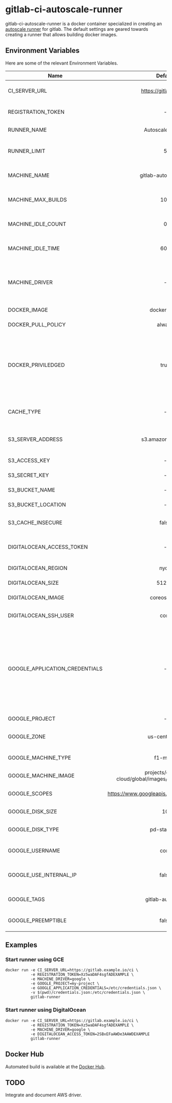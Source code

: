 # gitlab-ci-autoscale-runner
gitlab-ci-autoscale-runner is a docker container specialized in creating an [autoscale runner](https://gitlab.com/gitlab-org/gitlab-ci-multi-runner/blob/master/docs/configuration/autoscale.md) for gitlab. The default settings are geared towards creating a runner that allows building docker images.

## Environment Variables
Here are some of the relevant Environment Variables.

| Name | Default | Description |
| ---- |:-------:| ----------- |
| CI_SERVER_URL | https://gitlab.com/ci | The CI endpoint of gitlab |
| REGISTRATION_TOKEN | - | The Runners Registration Token|
| RUNNER_NAME | Autoscale Runner | Name of Runner |
| RUNNER_LIMIT | 5 | Maximum number of machines to be created |
| MACHINE_NAME | gitlab-autoscale-%s | Naming scheme for the VMs |
| MACHINE_MAX_BUILDS | 100 | Maximum builds until a machine is delete |
| MACHINE_IDLE_COUNT | 0 | Number of permanent idling hosts |
| MACHINE_IDLE_TIME | 600 | Seconds after which an idling host is deleted |
| MACHINE_DRIVER | - | Docker Machine driver e.g: 'digitalocean', 'google', 'aws', ... |
| DOCKER_IMAGE | docker:latest | Default image to run builds |
| DOCKER_PULL_POLICY | always | Image Pull Policy |
| DOCKER_PRIVILEDGED | true | Priviledged is required to run docker builds. *Attention*: Only allow trusted builds to run on this runner when this is true |
| CACHE_TYPE | - | Currently only s3 is supported for caching |
| S3_SERVER_ADDRESS | s3.amazonaws.com | Address of S3-compactible endpoint |
| S3_ACCESS_KEY | - | S3 Credentials |
| S3_SECRET_KEY | - | S3 Credentials |
| S3_BUCKET_NAME | - | Name of Bucket in S3 |
| S3_BUCKET_LOCATION | - | Region of Bucket in S3 |
| S3_CACHE_INSECURE | false | If true use http instead of https |
| DIGITALOCEAN_ACCESS_TOKEN | - | Access Token for creating VMs on DigitalOcean |
| DIGITALOCEAN_REGION | nyc3 | Region to run Droplets in |
| DIGITALOCEAN_SIZE | 512mb | Size of Droplets |
| DIGITALOCEAN_IMAGE | coreos-beta | Disk image of Droplets |
| DIGITALOCEAN_SSH_USER | core | SSH user to connect to Droplets |
| GOOGLE_APPLICATION_CREDENTIALS | - | If set docker machine will look for credentials at specified path, otherwise it will use credentials from metadata. Read more [here](https://developers.google.com/identity/protocols/application-default-credentials). |
| GOOGLE_PROJECT | - | Google Project ID |
| GOOGLE_ZONE | us-central1-a | Zone to provision the VM |
| GOOGLE_MACHINE_TYPE | f1-micro | Type of machine to provision |
| GOOGLE_MACHINE_IMAGE | projects/coreos-cloud/global/images/family/coreos-beta | Machine Image ID |
| GOOGLE_SCOPES | https://www.googleapis.com/auth/logging.write | Scopes of provisioned machines |
| GOOGLE_DISK_SIZE | 10 | Size of Disk in GB |
| GOOGLE_DISK_TYPE | pd-standard | Disk type of ephermal disk |
| GOOGLE_USERNAME | core | Username to connect to the VM |
| GOOGLE_USE_INTERNAL_IP | false | Use internal IP when connecting to VM |
| GOOGLE_TAGS | gitlab-autoscale | Tags to be attached to the VMs |
| GOOGLE_PREEMPTIBLE | false | Use preemtible VMs |

## Examples
### Start runner using GCE

    docker run -e CI_SERVER_URL=https://gitlab.example.io/ci \
               -e REGISTRATION_TOKEN=Xz5waDAF4sgfADEXAMPLE \
               -e MACHINE_DRIVER=google \
               -e GOOGLE_PROJECT=my-project \
               -e GOOGLE_APPLICATION_CREDENTIALS=/etc/credentials.json \
               -v $(pwd)/credentials.json:/etc/credentials.json \
               gitlab-runner

### Start runner using DigitalOcean

    docker run -e CI_SERVER_URL=https://gitlab.example.io/ci \
               -e REGISTRATION_TOKEN=Xz5waDAF4sgfADEXAMPLE \
               -e MACHINE_DRIVER=google \
               -e DIGITALOCEAN_ACCESS_TOKEN=2SBxEFaAWDe3AAWDEXAMPLE
               gitlab-runner

## Docker Hub
Automated build is available at the [Docker Hub](https://hub.docker.com/r/wikiwi/gitlab-ci-autoscale-runner).

## TODO
Integrate and document AWS driver.

